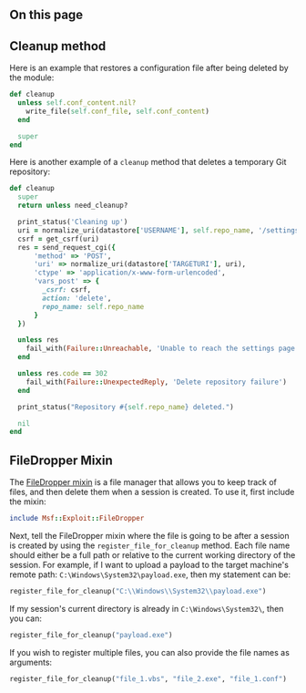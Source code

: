 ## On this page
## Cleanup method
Here is an example that restores a configuration file after being deleted by the module:
```ruby
def cleanup
  unless self.conf_content.nil?
    write_file(self.conf_file, self.conf_content)
  end

  super
end
```

Here is another example of a `cleanup` method that deletes a temporary Git repository:
```ruby
def cleanup
  super
  return unless need_cleanup?

  print_status('Cleaning up')
  uri = normalize_uri(datastore['USERNAME'], self.repo_name, '/settings')
  csrf = get_csrf(uri)
  res = send_request_cgi({
      'method' => 'POST',
      'uri' => normalize_uri(datastore['TARGETURI'], uri),
      'ctype' => 'application/x-www-form-urlencoded',
      'vars_post' => {
        _csrf: csrf,
        action: 'delete',
        repo_name: self.repo_name
      }
  })

  unless res
    fail_with(Failure::Unreachable, 'Unable to reach the settings page')
  end

  unless res.code == 302
    fail_with(Failure::UnexpectedReply, 'Delete repository failure')
  end

  print_status("Repository #{self.repo_name} deleted.")

  nil
end
```

## FileDropper Mixin
The [FileDropper mixin](https://github.com/rapid7/metasploit-framework/blob/master/lib/msf/core/exploit/file_dropper.rb) is a file manager that allows you to keep track of files, and then delete them when a session is created. To use it, first include the mixin:
```ruby
include Msf::Exploit::FileDropper
```

Next, tell the FileDropper mixin where the file is going to be after a session is created by using the `register_file_for_cleanup` method. Each file name should either be a full path or relative to the current working directory of the session. For example, if I want to upload a payload to the target machine's remote path: `C:\Windows\System32\payload.exe`, then my statement can be:
```ruby
register_file_for_cleanup("C:\\Windows\\System32\\payload.exe")
```

If my session's current directory is already in `C:\Windows\System32\`, then you can:
```ruby
register_file_for_cleanup("payload.exe")
```

If you wish to register multiple files, you can also provide the file names as arguments:
```ruby
register_file_for_cleanup("file_1.vbs", "file_2.exe", "file_1.conf")
```

